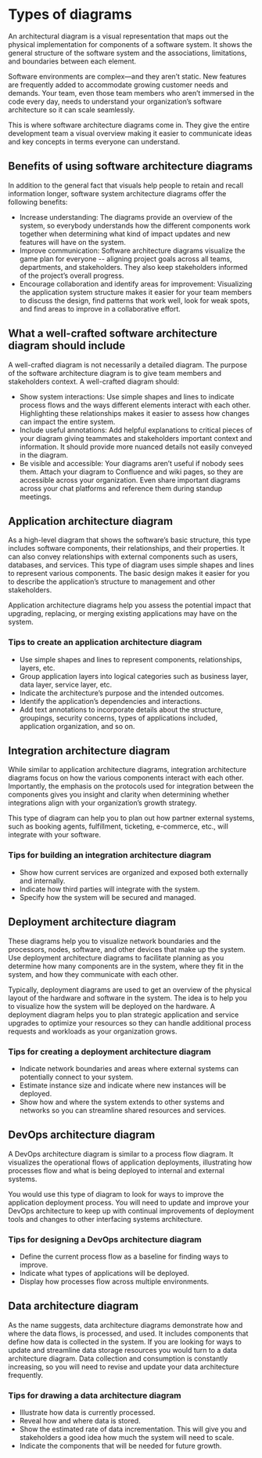 # Types of diagrams

An architectural diagram is a visual representation that maps out the physical implementation for components of a software system. It shows the general structure of the software system and the associations, limitations, and boundaries between each element. 



Software environments are complex—and they aren’t static. New features are frequently added to accommodate growing customer needs and demands. Your team, even those team members who aren’t immersed in the code every day, needs to understand your organization’s software architecture so it can scale seamlessly.

This is where software architecture diagrams come in. They give the entire development team a visual overview making it easier to communicate ideas and key concepts in terms everyone can understand.


## Benefits of using software architecture diagrams

In addition to the general fact that visuals help people to retain and recall information longer, software system architecture diagrams offer the following benefits:

- Increase understanding: The diagrams provide an overview of the system, so everybody understands how the different components work together when determining what kind of impact updates and new features will have on the system.
- Improve communication: Software architecture diagrams visualize the game plan for everyone -- aligning project goals across all teams, departments, and stakeholders. They also keep stakeholders informed of the project’s overall progress.
- Encourage collaboration and identify areas for improvement: Visualizing the application system structure makes it easier for your team members to discuss the design, find patterns that work well, look for weak spots, and find areas to improve in a collaborative effort.

## What a well-crafted software architecture diagram should include

A well-crafted diagram is not necessarily a detailed diagram. The purpose of the software architecture diagram is to give team members and stakeholders context. A well-crafted diagram should:

- Show system interactions: Use simple shapes and lines to indicate process flows and the ways different elements interact with each other. Highlighting these relationships makes it easier to assess how changes can impact the entire system.
- Include useful annotations: Add helpful explanations to critical pieces of your diagram giving teammates and stakeholders important context and information. It should provide more nuanced details not easily conveyed in the diagram. 
- Be visible and accessible: Your diagrams aren’t useful if nobody sees them. Attach your diagram to Confluence and wiki pages, so they are accessible across your organization. Even share important diagrams across your chat platforms and reference them during standup meetings.
## Application architecture diagram
As a high-level diagram that shows the software’s basic structure, this type includes software components, their relationships, and their properties. It can also convey relationships with external components such as users, databases, and services. This type of diagram uses simple shapes and lines to represent various components. The basic design makes it easier for you to describe the application’s structure to management and other stakeholders.

Application architecture diagrams help you assess the potential impact that upgrading, replacing, or merging existing applications may have on the system. 
### Tips to create an application architecture diagram
- Use simple shapes and lines to represent components, relationships, layers, etc.
- Group application layers into logical categories such as business layer, data layer, service layer, etc.
- Indicate the architecture’s purpose and the intended outcomes.
- Identify the application’s dependencies and interactions.
- Add text annotations to incorporate details about the structure, groupings, security concerns, types of applications included, application organization, and so on.
## Integration architecture diagram
While similar to application architecture diagrams, integration architecture diagrams focus on how the various components interact with each other. Importantly, the emphasis on the protocols used for integration between the components gives you insight and clarity when determining whether integrations align with your organization’s growth strategy. 

This type of diagram can help you to plan out how partner external systems, such as booking agents, fulfillment, ticketing, e-commerce, etc., will integrate with your software.

### Tips for building an integration architecture diagram
- Show how current services are organized and exposed both externally and internally.
- Indicate how third parties will integrate with the system.
- Specify how the system will be secured and managed.

## Deployment architecture diagram
These diagrams help you to visualize network boundaries and the processors, nodes, software, and other devices that make up the system. Use deployment architecture diagrams to facilitate planning as you determine how many components are in the system, where they fit in the system, and how they communicate with each other.  

Typically, deployment diagrams are used to get an overview of the physical layout of the hardware and software in the system. The idea is to help you to visualize how the system will be deployed on the hardware. A deployment diagram helps you to plan strategic application and service upgrades to optimize your resources so they can handle additional process requests and workloads as your organization grows.
### Tips for creating a deployment architecture diagram
- Indicate network boundaries and areas where external systems can potentially connect to your system.
- Estimate instance size and indicate where new instances will be deployed.
- Show how and where the system extends to other systems and networks so you can streamline shared resources and services.   

## DevOps architecture diagram
A DevOps architecture diagram is similar to a process flow diagram. It visualizes the operational flows of application deployments, illustrating how processes flow and what is being deployed to internal and external systems.

You would use this type of diagram to look for ways to improve the application deployment process. You will need to update and improve your DevOps architecture to keep up with continual improvements of deployment tools and changes to other interfacing systems architecture.
### Tips for designing a DevOps architecture diagram
- Define the current process flow as a baseline for finding ways to improve.
- Indicate what types of applications will be deployed.
- Display how processes flow across multiple environments.

## Data architecture diagram
As the name suggests, data architecture diagrams demonstrate how and where the data flows, is processed, and used. It includes components that define how data is collected in the system. If you are looking for ways to update and streamline data storage resources you would turn to a data architecture diagram. Data collection and consumption is constantly increasing, so you will need to revise and update your data architecture frequently.
### Tips for drawing a data architecture diagram
- Illustrate how data is currently processed.
- Reveal how and where data is stored.
- Show the estimated rate of data incrementation. This will give you and stakeholders a good idea how much the system will need to scale.
- Indicate the components that will be needed for future growth.
